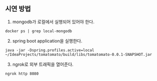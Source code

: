 ## 시연 방법

1. mongodb가 로컬에서 실행되어 있어야 한다.
```shell
docker ps | grep local-mongodb
```
2. spring boot application을 실행한다.
```shell
java -jar -Dspring.profiles.active=local ~/IdeaProjects/tomatomato/build/libs/tomatomato-0.0.1-SNAPSHOT.jar
```
3. ngrok로 외부 트래픽을 열어준다.
```shell
ngrok http 8080
```